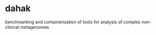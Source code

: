 # dahak
benchmarking and containerization of tools for analysis of complex non-clinical metagenomes 
